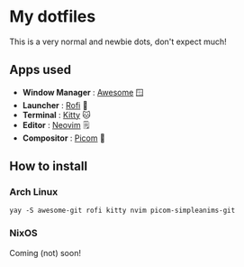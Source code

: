 # My dotfiles
This is a very normal and newbie dots, don't expect much!

## Apps used
* **Window Manager** : [Awesome](https://awesomewm.org/)  🪟
* **Launcher** : [Rofi](https://github.com/davatorium/rofi)  🚀
* **Terminal** : [Kitty](https://github.com/kovidgoyal/kitty)  🐱
* **Editor**  : [Neovim](https://neovim.io/)  🗒️
* **Compositor**  : [Picom](https://github.com/fdev31/picom)  🍧

## How to install
### Arch Linux
`yay -S awesome-git rofi kitty nvim picom-simpleanims-git`
### NixOS
Coming (not) soon!
